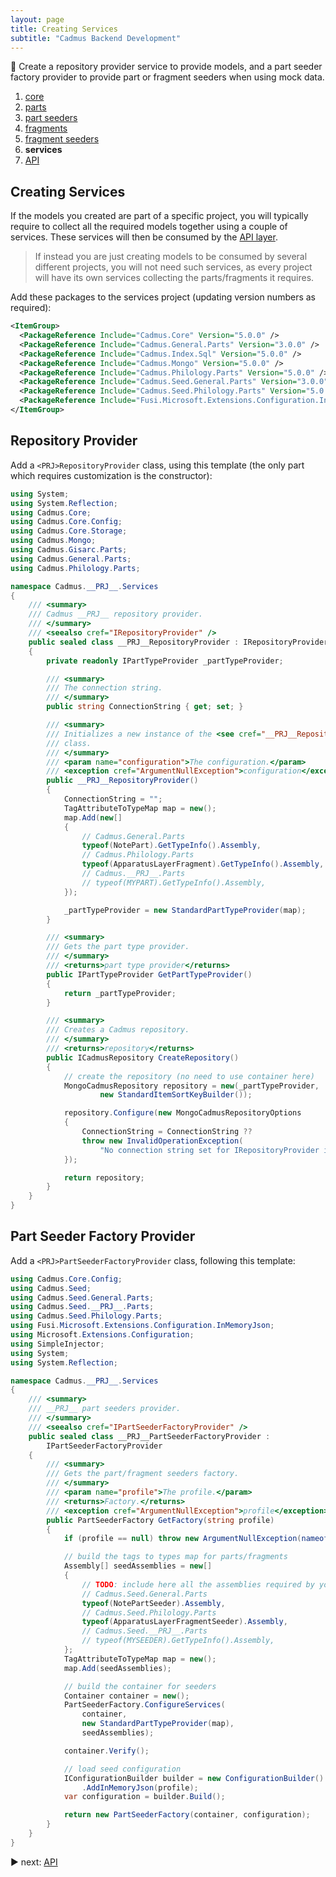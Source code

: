 ```yaml
---
layout: page
title: Creating Services
subtitle: "Cadmus Backend Development"
---
```


📌 Create a repository provider service to provide models, and a part seeder factory provider to provide part or fragment seeders when using mock data.

1. [core](core.md)
2. [parts](parts.md)
3. [part seeders](part-seeders.md)
4. [fragments](fragments.md)
5. [fragment seeders](fragment-seeders.md)
6. **services**
7. [API](api.md)

## Creating Services

If the models you created are part of a specific project, you will typically require to collect all the required models together using a couple of services. These services will then be consumed by the [API layer](api.md).

>If instead you are just creating models to be consumed by several different projects, you will not need such services, as every project will have its own services collecting the parts/fragments it requires.

Add these packages to the services project (updating version numbers as required):

```xml
<ItemGroup>
  <PackageReference Include="Cadmus.Core" Version="5.0.0" />
  <PackageReference Include="Cadmus.General.Parts" Version="3.0.0" />
  <PackageReference Include="Cadmus.Index.Sql" Version="5.0.0" />
  <PackageReference Include="Cadmus.Mongo" Version="5.0.0" />
  <PackageReference Include="Cadmus.Philology.Parts" Version="5.0.0" />
  <PackageReference Include="Cadmus.Seed.General.Parts" Version="3.0.0" />
  <PackageReference Include="Cadmus.Seed.Philology.Parts" Version="5.0.0" />
  <PackageReference Include="Fusi.Microsoft.Extensions.Configuration.InMemoryJson" Version="2.0.0" />
</ItemGroup>
```

## Repository Provider

Add a `<PRJ>RepositoryProvider` class, using this template (the only part which requires customization is the constructor):

```cs
using System;
using System.Reflection;
using Cadmus.Core;
using Cadmus.Core.Config;
using Cadmus.Core.Storage;
using Cadmus.Mongo;
using Cadmus.Gisarc.Parts;
using Cadmus.General.Parts;
using Cadmus.Philology.Parts;

namespace Cadmus.__PRJ__.Services
{
    /// <summary>
    /// Cadmus __PRJ__ repository provider.
    /// </summary>
    /// <seealso cref="IRepositoryProvider" />
    public sealed class __PRJ__RepositoryProvider : IRepositoryProvider
    {
        private readonly IPartTypeProvider _partTypeProvider;

        /// <summary>
        /// The connection string.
        /// </summary>
        public string ConnectionString { get; set; }

        /// <summary>
        /// Initializes a new instance of the <see cref="__PRJ__RepositoryProvider"/>
        /// class.
        /// </summary>
        /// <param name="configuration">The configuration.</param>
        /// <exception cref="ArgumentNullException">configuration</exception>
        public __PRJ__RepositoryProvider()
        {
            ConnectionString = "";
            TagAttributeToTypeMap map = new();
            map.Add(new[]
            {
                // Cadmus.General.Parts
                typeof(NotePart).GetTypeInfo().Assembly,
                // Cadmus.Philology.Parts
                typeof(ApparatusLayerFragment).GetTypeInfo().Assembly,
                // Cadmus.__PRJ__.Parts
                // typeof(MYPART).GetTypeInfo().Assembly,
            });

            _partTypeProvider = new StandardPartTypeProvider(map);
        }

        /// <summary>
        /// Gets the part type provider.
        /// </summary>
        /// <returns>part type provider</returns>
        public IPartTypeProvider GetPartTypeProvider()
        {
            return _partTypeProvider;
        }

        /// <summary>
        /// Creates a Cadmus repository.
        /// </summary>
        /// <returns>repository</returns>
        public ICadmusRepository CreateRepository()
        {
            // create the repository (no need to use container here)
            MongoCadmusRepository repository = new(_partTypeProvider,
                    new StandardItemSortKeyBuilder());

            repository.Configure(new MongoCadmusRepositoryOptions
            {
                ConnectionString = ConnectionString ??
                throw new InvalidOperationException(
                    "No connection string set for IRepositoryProvider implementation")
            });

            return repository;
        }
    }
}
```

## Part Seeder Factory Provider

Add a `<PRJ>PartSeederFactoryProvider` class, following this template:

```cs
using Cadmus.Core.Config;
using Cadmus.Seed;
using Cadmus.Seed.General.Parts;
using Cadmus.Seed.__PRJ__.Parts;
using Cadmus.Seed.Philology.Parts;
using Fusi.Microsoft.Extensions.Configuration.InMemoryJson;
using Microsoft.Extensions.Configuration;
using SimpleInjector;
using System;
using System.Reflection;

namespace Cadmus.__PRJ__.Services
{
    /// <summary>
    /// __PRJ__ part seeders provider.
    /// </summary>
    /// <seealso cref="IPartSeederFactoryProvider" />
    public sealed class __PRJ__PartSeederFactoryProvider :
        IPartSeederFactoryProvider
    {
        /// <summary>
        /// Gets the part/fragment seeders factory.
        /// </summary>
        /// <param name="profile">The profile.</param>
        /// <returns>Factory.</returns>
        /// <exception cref="ArgumentNullException">profile</exception>
        public PartSeederFactory GetFactory(string profile)
        {
            if (profile == null) throw new ArgumentNullException(nameof(profile));

            // build the tags to types map for parts/fragments
            Assembly[] seedAssemblies = new[]
            {
                // TODO: include here all the assemblies required by your prj
                // Cadmus.Seed.General.Parts
                typeof(NotePartSeeder).Assembly,
                // Cadmus.Seed.Philology.Parts
                typeof(ApparatusLayerFragmentSeeder).Assembly,
                // Cadmus.Seed.__PRJ__.Parts
                // typeof(MYSEEDER).GetTypeInfo().Assembly,
            };
            TagAttributeToTypeMap map = new();
            map.Add(seedAssemblies);

            // build the container for seeders
            Container container = new();
            PartSeederFactory.ConfigureServices(
                container,
                new StandardPartTypeProvider(map),
                seedAssemblies);

            container.Verify();

            // load seed configuration
            IConfigurationBuilder builder = new ConfigurationBuilder()
                .AddInMemoryJson(profile);
            var configuration = builder.Build();

            return new PartSeederFactory(container, configuration);
        }
    }
}
```

▶️ next: [API](api.md)
